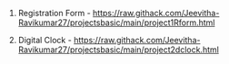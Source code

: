 1. Registration Form - https://raw.githack.com/Jeevitha-Ravikumar27/projectsbasic/main/project1Rform.html



2. Digital Clock  - https://raw.githack.com/Jeevitha-Ravikumar27/projectsbasic/main/project2dclock.html

